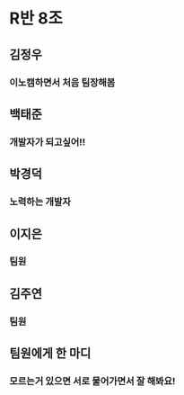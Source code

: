 # R반 8조

## 김정우

### 이노캠하면서 처음 팀장해봄

## 백태준

### 개발자가 되고싶어!!

## 박경덕

### 노력하는 개발자

## 이지은

### 팀원

## 김주연

### 팀원

## 팀원에게 한 마디

### 모르는거 있으면 서로 물어가면서 잘 해봐요!
